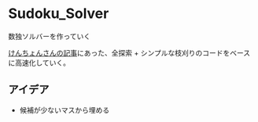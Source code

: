 # Sudoku_Solver

数独ソルバーを作っていく

[けんちょんさんの記事](https://qiita.com/drken/items/23a4f604fa3f505dd5ad)にあった、全探索 + シンプルな枝刈りのコードをベースに高速化していく。

## アイデア

- 候補が少ないマスから埋める